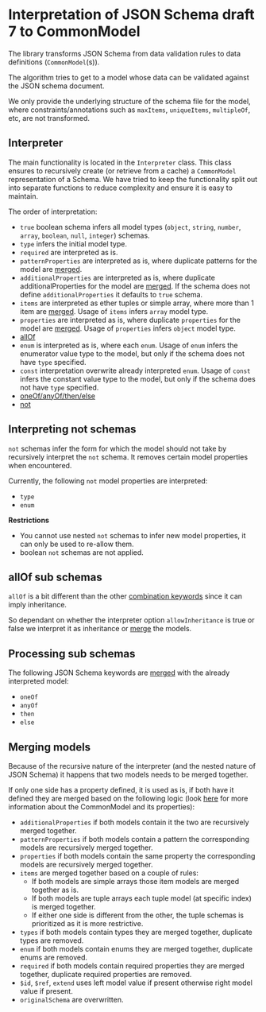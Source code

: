 # Interpretation of JSON Schema draft 7 to CommonModel

The library transforms JSON Schema from data validation rules to data definitions (`CommonModel`(s)). 

The algorithm tries to get to a model whose data can be validated against the JSON schema document. 

We only provide the underlying structure of the schema file for the model, where constraints/annotations such as `maxItems`, `uniqueItems`, `multipleOf`, etc, are not transformed.

## Interpreter 
The main functionality is located in the `Interpreter` class. This class ensures to recursively create (or retrieve from a cache) a `CommonModel` representation of a Schema. We have tried to keep the functionality split out into separate functions to reduce complexity and ensure it is easy to maintain. 

The order of interpretation:
- `true` boolean schema infers all model types (`object`, `string`, `number`, `array`, `boolean`, `null`, `integer`) schemas.
- `type` infers the initial model type.
- `required` are interpreted as is.
- `patternProperties` are interpreted as is, where duplicate patterns for the model are [merged](#Merging-models).
- `additionalProperties` are interpreted as is, where duplicate additionalProperties for the model are [merged](#Merging-models). If the schema does not define `additionalProperties` it defaults to `true` schema.
- `items` are interpreted as ether tuples or simple array, where more than 1 item are [merged](#Merging-models). Usage of `items` infers `array` model type.
- `properties` are interpreted as is, where duplicate `properties` for the model are [merged](#Merging-models). Usage of `properties` infers `object` model type.
- [allOf](#allOf-sub-schemas)
- `enum` is interpreted as is, where each `enum`. Usage of `enum` infers the enumerator value type to the model, but only if the schema does not have `type` specified.
- `const` interpretation overwrite already interpreted `enum`. Usage of `const` infers the constant value type to the model, but only if the schema does not have `type` specified.
- [oneOf/anyOf/then/else](#Processing-sub-schemas)
- [not](#interpreting-not-schemas)

## Interpreting not schemas
`not` schemas infer the form for which the model should not take by recursively interpret the `not` schema. It removes certain model properties when encountered.

Currently, the following `not` model properties are interpreted:
- `type`
- `enum`

**Restrictions** 
- You cannot use nested `not` schemas to infer new model properties, it can only be used to re-allow them.
- boolean `not` schemas are not applied.

## allOf sub schemas
`allOf` is a bit different than the other [combination keywords](#Processing-sub-schemas) since it can imply inheritance. 

So dependant on whether the interpreter option `allowInheritance` is true or false we interpret it as inheritance or [merge](#Merging-models) the models.

## Processing sub schemas
The following JSON Schema keywords are [merged](#Merging-models) with the already interpreted model:
- `oneOf`
- `anyOf`
- `then`
- `else`


## Merging models
Because of the recursive nature of the interpreter (and the nested nature of JSON Schema) it happens that two models needs to be merged together. 

If only one side has a property defined, it is used as is, if both have it defined they are merged based on the following logic (look [here](./input_processing.md#Internal-model-representation) for more information about the CommonModel and its properties):
- `additionalProperties` if both models contain it the two are recursively merged together. 
- `patternProperties` if both models contain a pattern the corresponding models are recursively merged together. 
- `properties` if both models contain the same property the corresponding models are recursively merged together. 
- `items` are merged together based on a couple of rules:
    - If both models are simple arrays those item models are merged together as is.
    - If both models are tuple arrays each tuple model (at specific index) is merged together.
    - If either one side is different from the other, the tuple schemas is prioritized as it is more restrictive.
- `types` if both models contain types they are merged together, duplicate types are removed.
- `enum` if both models contain enums they are merged together, duplicate enums are removed.
- `required` if both models contain required properties they are merged together, duplicate required properties are removed.
- `$id`, `$ref`, `extend` uses left model value if present otherwise right model value if present.
- `originalSchema` are overwritten.
